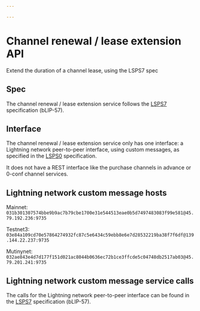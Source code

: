 ```yaml
---

---
```


# Channel renewal / lease extension API

Extend the duration of a channel lease, using the LSPS7 spec

## Spec

The channel renewal / lease extension service follows the [LSPS7](https://github.com/lightning/blips/blob/719c320bb8a07875ae6732da08f487bb8fe19ed6/blip-0057.md) specification (bLIP-57).

## Interface

The channel renewal / lease extension service only has one interface: a Lightning network peer-to-peer interface, using custom messages, as specified in the [LSPS0](https://github.com/BitcoinAndLightningLayerSpecs/lsp/blob/main/LSPS1/README.md) specification.

It does not have a REST interface like the purchase channels in advance or 0-conf channel services.

## Lightning network custom message hosts

Mainnet: `031b301307574bbe9b9ac7b79cbe1700e31e544513eae0b5d7497483083f99e581@45.79.192.236:9735`

Testnet3: `03e84a109cd70e57864274932fc87c5e6434c59ebb8e6e7d28532219ba38f7f6df@139.144.22.237:9735`

Mutinynet: `032ae843e4d7d177f151d021ac8044b0636ec72b1ce3ffcde5c04748db2517ab03@45.79.201.241:9735`

## Lightning network custom message service calls

The calls for the Lightning network peer-to-peer interface can be found in the [LSPS7](https://github.com/lightning/blips/blob/719c320bb8a07875ae6732da08f487bb8fe19ed6/blip-0057.md) specification (bLIP-57).